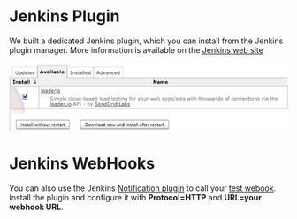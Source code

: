 # Jenkins Plugin

We built a dedicated Jenkins plugin, which you can install from the Jenkins plugin manager. More information is available on the [Jenkins web site][1]

![Jenkins Plugin](../img/jenkins-install.png)

# Jenkins WebHooks

You can also use the Jenkins [Notification plugin][2] to call your [test webook][3]. Install the plugin and configure it with **Protocol=HTTP** and **URL=your webhook URL**.

  [1]: https://wiki.jenkins-ci.org/display/JENKINS/loaderio "Jenkins loader.io plugin"
  [2]: https://wiki.jenkins-ci.org/display/JENKINS/Notification+Plugin "Jenkins Notification Plugin"
  [3]: webhook.html
